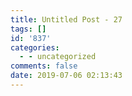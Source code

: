 ```yaml
---
title: Untitled Post - 27
tags: []
id: '837'
categories:
  - - uncategorized
comments: false
date: 2019-07-06 02:13:43
---
```

